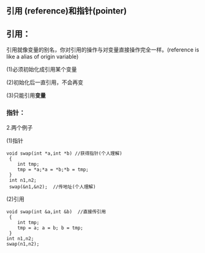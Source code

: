 ## 引用 \(reference\)和指针\(pointer\)

## 引用：

引用就像变量的别名，你对引用的操作与对变量直接操作完全一样。\(reference is like a alias of origin variable\)

\(1\)必须初始化成引用某个变量

\(2\)初始化后一直引用，不会再变

\(3\)只能引用**变量**

### 指针：

2.两个例子

\(1\)指针

```
void swap(int *a,int *b) //获得指针(个人理解)
 { 
    int tmp; 
    tmp = *a;*a = *b;*b = tmp; 
 } 
 int n1,n2; 
 swap(&n1,&n2);  //传地址(个人理解)
```

\(2\)引用

```
void swap(int &a,int &b)  //直接传引用
 { 
    int tmp; 
    tmp = a; a = b; b = tmp; 
 } 
int n1,n2; 
swap(n1,n2);
```



